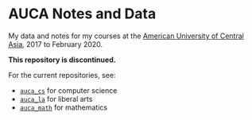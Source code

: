 # AUCA Notes and Data

My data and notes for my courses at the [American University of Central
Asia][1], 2017 to February 2020.        

__This repository is discontinued.__     

For the current repositories, see:
- [`auca_cs`][2] for computer science
- [`auca_la`][3] for liberal arts
- [`auca_math`][4] for mathematics

[1]: https://www.auca.kg/
[2]: https://github.com/moritz-konarski/auca_cs
[3]: https://github.com/moritz-konarski/auca_la
[4]: https://github.com/moritz-konarski/auca_math
